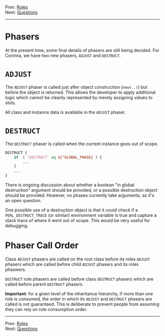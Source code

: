 Prev: [Roles](roles.md)   
Next: [Questions](questions.md)

---

# Phasers

At the present time, some final details of phasers are still being decided.
For Corinna, we have two new phasers, `ADJUST` and `DESTRUCT`.

# `ADJUST`

The `ADJUST` phaser is called just after object construction (`new(..)`) but
before the object is returned. This allows the developer to apply additional
logic which cannot be cleanly represented by merely assigning values to slots.

All class and instance data is available in the `ADJUST` phaser.

#  `DESTRUCT`

The `DESTRUCT` phaser is called when the current instance goes out of scope.

```perl
DESTRUCT {
    if  ( 'DESTRUCT' eq ${^GLOBAL_PHASE} ) {
        ...
    }
    ...
}
```

There is ongoing discussion about whether a boolean "in global destruction"
argument should be provided, or a possible destruction object should be
provided. However, no phases currently take arguments, so it's an open
question.

One possible use of a destruction object is that it could check if a
`PERL_DESTRUCT_TRACE` (or similar)  environment variable is true and capture a
stack trace of where it went out of scope. This would be very useful for
debugging.

# Phaser Call Order

Class `ADJUST` phasers are called on the root class before its roles `ADJUST`
phasers which are called before child `ADJUST` phasers and its roles phaswers.

`DESTRUCT` role phasers are called before class `DESTRUCT` phasers which are
called before parent `DESTRUCT` phasers.

**Important**: for a given level of the inheritance hierarchy, if more than
one role is consumed, the order in which its `ADJUST` and `DESTRUCT` phasers
are called is not guaranteed. This is deliberate to prevent people from
assuming they can rely on role consumption order.


---

Prev: [Roles](roles.md)   
Next: [Questions](questions.md)
